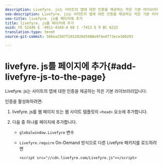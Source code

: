 ```yaml
---
description: Livefyre. js는 사이트의 앱에 대한 인증을 제공하는 작은 기본 라이브러리입니다.
seo-description: Livefyre. js는 사이트의 앱에 대한 인증을 제공하는 작은 기본 라이브러리입니다.
seo-title: livefyre. js를 페이지에 추가
title: livefyre. js를 페이지에 추가
uuid: FE 52446 E -4911-4160-A 68 C -7413 E 9 BC 6222
translation-type: tm+mt
source-git-commit: 566ea2587f101202045488e9f4edf73ece100293

---
```



# livefyre. js를 페이지에 추가{#add-livefyre-js-to-the-page}

Livefyre. js는 사이트의 앱에 대한 인증을 제공하는 작은 기본 라이브러리입니다.

인증을 활성화하려면:

1. livefyre. js를 웹 페이지 또는 웹 사이트 템플릿의 `<head>` 요소에 추가합니다.
1. 다음 중 하나를 페이지에 추가합니다.

   * `globalwindow.Livefyre` 변수
   * `Livefyre.require` On-Demand 방식으로 다른 Livefyre 패키지를 로드하려면

      ```
      <script src="//cdn.livefyre.com/Livefyre.js"></script>
      ```

